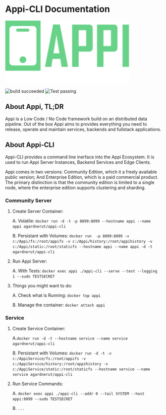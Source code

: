 # Appi-CLI Documentation

<img src="logo.png" width="400">


![build succeeded](https://img.shields.io/badge/build-succeeded-brightgreen.svg) ![Test passing](https://img.shields.io/badge/Tests-passing-brightgreen.svg)

## About Appi, TL;DR


Appi is a Low Code / No Code framework build on an distributed data pipeline. Out of the box Appi aims to provides everything you need to release, operate and maintain services, backends and fullstack applications.


## About Appi-CLI


Appi-CLI provides a command line inerface into the Appi Ecosystem. It is used to run Appi Server Instances, Backend Services and Edge Clients.

Appi comes in two versions: Community Edition, which it a freely available public version; And Enterprise Edition, which is a paid commercial product. The primary distinction is that the community edition is limited to a single node, where the enterprise edition supports clustering and sharding.


### Community Server

1. Create Server Container:

    A. Volatile: `docker run -d -t -p 8099:8099 --hostname appi --name appi agardnerut/appi-cli`

    B. Persistant with Volumes: `docker run  -p 8099:8099 -v c:/Appi/fs:/root/appifs -v c:/Appi/history:/root/appihistory -v c:/Appi/static:/root/staticfs --hostname appi --name appi -d -t agardnerut/appi-cli`

2. Run Appi Server:

    A. With Tests: `docker exec appi ./appi-cli --serve --test --logging 1 --sudo TESTSECRET`

3. Things you might want to do: 

    A. Check what is Running: `docker top appi`

    B. Manage the container: `docker attach appi`


### Service


1. Create Service Container: 

    A.`docker run -d -t --hostname service --name service agardnerut/appi-cli`

    B. Persistant with Volumes: `docker run -d -t -v c:/AppiService/fs:/root/appifs -v c:/AppiService/history:/root/appihistory -v c:/AppiService/static:/root/staticfs --hostname service --name service agardnerut/appi-cli`

2. Run Service Commands: 

    A. `docker exec appi ./appi-cli --addr 0 --tail SYSTEM --host appi:8099 --sudo TESTSECRET`

    B. `...`